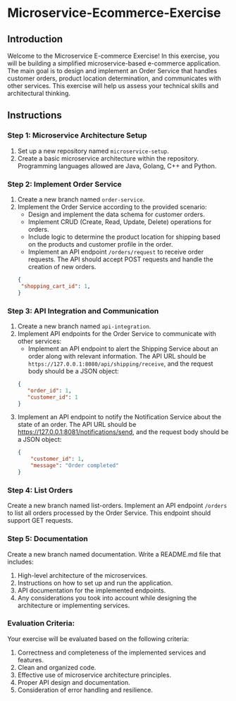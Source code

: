 # Microservice-Ecommerce-Exercise

## Introduction
Welcome to the Microservice E-commerce Exercise! In this exercise, you will be building a simplified microservice-based e-commerce application. The main goal is to design and implement an Order Service that handles customer orders, product location determination, and communicates with other services. This exercise will help us assess your technical skills and architectural thinking.

## Instructions

### Step 1: Microservice Architecture Setup
1. Set up a new repository named `microservice-setup`.
2. Create a basic microservice architecture within the repository. Programming languages allowed are Java, Golang, C++ and Python.

### Step 2: Implement Order Service
1. Create a new branch named `order-service`.
2. Implement the Order Service according to the provided scenario:
   - Design and implement the data schema for customer orders.
   - Implement CRUD (Create, Read, Update, Delete) operations for orders.
   - Include logic to determine the product location for shipping based on the products and customer profile in the order.
   - Implement an API endpoint `/orders/request` to receive order requests. The API should accept POST requests and handle the creation of new orders.
   ```json
   {
    "shopping_cart_id": 1,
   }
   
### Step 3: API Integration and Communication
1. Create a new branch named `api-integration`.
2. Implement API endpoints for the Order Service to communicate with other services:
   - Implement an API endpoint to alert the Shipping Service about an order along with relevant information. The API URL should be `https://127.0.0.1:8080/api/shipping/receive`, and the request body should be a JSON object:
   ```json
   {
      "order_id": 1,
      "customer_id": 1
   }
3. Implement an API endpoint to notify the Notification Service about the state of an order. The API URL should be https://127.0.0.1:8081/notifications/send, and the request body should be a JSON object:
   ```json
   {
       "customer_id": 1,
       "message": "Order completed"
   }
   
### Step 4: List Orders
Create a new branch named list-orders.
Implement an API endpoint `/orders` to list all orders processed by the Order Service. This endpoint should support GET requests.

### Step 5: Documentation
Create a new branch named documentation.
Write a README.md file that includes:
1. High-level architecture of the microservices.
2. Instructions on how to set up and run the application.
3. API documentation for the implemented endpoints.
4. Any considerations you took into account while designing the architecture or implementing services.
   
### Evaluation Criteria:
Your exercise will be evaluated based on the following criteria:
1. Correctness and completeness of the implemented services and features.
2. Clean and organized code.
3. Effective use of microservice architecture principles.
4. Proper API design and documentation.
5. Consideration of error handling and resilience.
